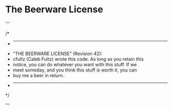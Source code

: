 # The Beerware License

'''

/*
 * ------------------------------------------------------------
 * "THE BEERWARE LICENSE" (Revision 42):
 * cfultz (Caleb Fultz) wrote this code. As long as you retain this 
 * notice, you can do whatever you want with this stuff. If we
 * meet someday, and you think this stuff is worth it, you can
 * buy me a beer in return.
 * ------------------------------------------------------------
*/

'''
